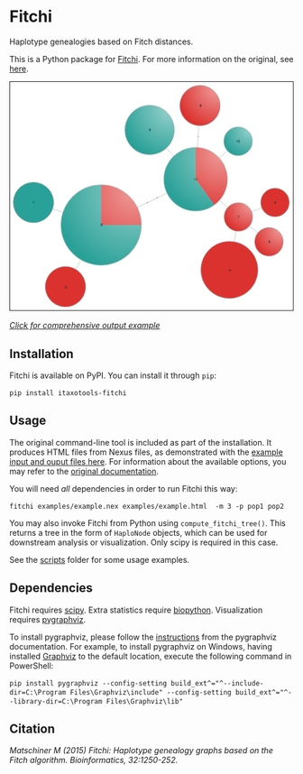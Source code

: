 # Fitchi

Haplotype genealogies based on Fitch distances.

This is a Python package for [Fitchi](https://github.com/mmatschiner/Fitchi). For more information on the original, see [here](https://evoinformatics.group/fitchi.html).

[![Genealogy](images/genealogy.png)](https://itaxotools.github.io/Fitchi/examples/example.html)

[*Click for comprehensive output example*](https://itaxotools.github.io/Fitchi/examples/example.html)

## Installation

Fitchi is available on PyPI. You can install it through `pip`:

```
pip install itaxotools-fitchi
```

## Usage

The original command-line tool is included as part of the installation. It produces HTML files from Nexus files, as demonstrated with the [example input and ouput files here](./examples/). For information about the available options, you may refer to the [original documentation](https://evoinformatics.group/fitchi.html).

You will need *all* dependencies in order to run Fitchi this way:

```
fitchi examples/example.nex examples/example.html  -m 3 -p pop1 pop2
```

You may also invoke Fitchi from Python using `compute_fitchi_tree()`. This returns a tree in the form of `HaploNode` objects, which can be used for downstream analysis or visualization. Only scipy is required in this case.

See the [scripts](./scripts/) folder for some usage examples.

## Dependencies

Fitchi requires [scipy](https://pypi.org/project/scipy/).
Extra statistics require [biopython](https://pypi.org/project/biopython/).
Visualization requires [pygraphviz](https://pypi.org/project/pygraphviz/).

To install pygraphviz, please follow the [instructions](https://pygraphviz.github.io/documentation/stable/install.html) from the pygraphviz documentation.
For example, to install pygraphviz on Windows, having installed [Graphviz](https://graphviz.org/download/) to the default location, execute the following command in PowerShell:
```
pip install pygraphviz --config-setting build_ext^="^--include-dir=C:\Program Files\Graphviz\include" --config-setting build_ext^="^--library-dir=C:\Program Files\Graphviz\lib"
```

## Citation

*Matschiner M (2015) Fitchi: Haplotype genealogy graphs based on the Fitch algorithm. Bioinformatics, 32:1250-252.*
